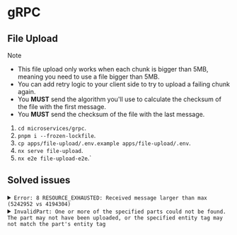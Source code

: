 # gRPC

## File Upload

> [!NOTE]
>
> - This file upload only works when each chunk is bigger than 5MB, meaning you need to use a file bigger than 5MB.
> - You can add retry logic to your client side to try to upload a failing chunk again.
> - You **MUST** send the algorithm you'll use to calculate the checksum of the file with the first message.
> - You **MUST** send the checksum of the file with the last message.

1. `cd microservices/grpc`.
2. `pnpm i --frozen-lockfile`.
3. `cp apps/file-upload/.env.example apps/file-upload/.env`.
4. `nx serve file-upload`.
5. `nx e2e file-upload-e2e`.`

## Solved issues

<details>
<summary><code>Error: 8 RESOURCE_EXHAUSTED: Received message larger than max (5242952 vs 4194304)</code></summary>

```bash
Error: 8 RESOURCE_EXHAUSTED: Received message larger than max (5242952 vs 4194304)
    at callErrorFromStatus (/home/kasir/projects/nestjs-materials/microservices/grpc/node_modules/.pnpm/@grpc+grpc-js@1.12.5/node_modules/@grpc/grpc-js/src/call.ts:82:17)
    at Object.onReceiveStatus (/home/kasir/projects/nestjs-materials/microservices/grpc/node_modules/.pnpm/@grpc+grpc-js@1.12.5/node_modules/@grpc/grpc-js/src/client.ts:706:51)
    at Object.onReceiveStatus (/home/kasir/projects/nestjs-materials/microservices/grpc/node_modules/.pnpm/@grpc+grpc-js@1.12.5/node_modules/@grpc/grpc-js/src/client-interceptors.ts:419:48)
    at /home/kasir/projects/nestjs-materials/microservices/grpc/node_modules/.pnpm/@grpc+grpc-js@1.12.5/node_modules/@grpc/grpc-js/src/resolving-call.ts:163:24
    at processTicksAndRejections (node:internal/process/task_queues:85:11)
for call at
    at ServiceClientImpl.makeBidiStreamRequest (/home/kasir/projects/nestjs-materials/microservices/grpc/node_modules/.pnpm/@grpc+grpc-js@1.12.5/node_modules/@grpc/grpc-js/src/client.ts:690:42)
    at ServiceClientImpl.<anonymous> (/home/kasir/projects/nestjs-materials/microservices/grpc/node_modules/.pnpm/@grpc+grpc-js@1.12.5/node_modules/@grpc/grpc-js/src/make-client.ts:189:15)
    at /home/kasir/projects/nestjs-materials/microservices/grpc/apps/file-upload-e2e/src/file-upload/file-upload.spec.ts:122:32
    at Generator.next (<anonymous>)
    at /home/kasir/projects/nestjs-materials/microservices/grpc/node_modules/.pnpm/tslib@2.8.1/node_modules/tslib/tslib.js:170:75
    at new Promise (<anonymous>)
    at Object.__awaiter (/home/kasir/projects/nestjs-materials/microservices/grpc/node_modules/.pnpm/tslib@2.8.1/node_modules/tslib/tslib.js:166:16)
    at Object.<anonymous> (/home/kasir/projects/nestjs-materials/microservices/grpc/apps/file-upload-e2e/src/file-upload/file-upload.spec.ts:119:48)
    at Promise.then.completed (/home/kasir/projects/nestjs-materials/microservices/grpc/node_modules/.pnpm/jest-circus@29.7.0_babel-plugin-macros@3.1.0/node_modules/jest-circus/build/utils.js:298:28)
    at new Promise (<anonymous>)
    at callAsyncCircusFn (/home/kasir/projects/nestjs-materials/microservices/grpc/node_modules/.pnpm/jest-circus@29.7.0_babel-plugin-macros@3.1.0/node_modules/jest-circus/build/utils.js:231:10)
    at _callCircusTest (/home/kasir/projects/nestjs-materials/microservices/grpc/node_modules/.pnpm/jest-circus@29.7.0_babel-plugin-macros@3.1.0/node_modules/jest-circus/build/run.js:316:40)
    at async _runTest (/home/kasir/projects/nestjs-materials/microservices/grpc/node_modules/.pnpm/jest-circus@29.7.0_babel-plugin-macros@3.1.0/node_modules/jest-circus/build/run.js:252:3)
    at async _runTestsForDescribeBlock (/home/kasir/projects/nestjs-materials/microservices/grpc/node_modules/.pnpm/jest-circus@29.7.0_babel-plugin-macros@3.1.0/node_modules/jest-circus/build/run.js:126:9)
    at async _runTestsForDescribeBlock (/home/kasir/projects/nestjs-materials/microservices/grpc/node_modules/.pnpm/jest-circus@29.7.0_babel-plugin-macros@3.1.0/node_modules/jest-circus/build/run.js:121:9)
    at async run (/home/kasir/projects/nestjs-materials/microservices/grpc/node_modules/.pnpm/jest-circus@29.7.0_babel-plugin-macros@3.1.0/node_modules/jest-circus/build/run.js:71:3)
    at async runAndTransformResultsToJestFormat (/home/kasir/projects/nestjs-materials/microservices/grpc/node_modules/.pnpm/jest-circus@29.7.0_babel-plugin-macros@3.1.0/node_modules/jest-circus/build/legacy-code-todo-rewrite/jestAdapterInit.js:122:21)
    at async jestAdapter (/home/kasir/projects/nestjs-materials/microservices/grpc/node_modules/.pnpm/jest-circus@29.7.0_babel-plugin-macros@3.1.0/node_modules/jest-circus/build/legacy-code-todo-rewrite/jestAdapter.js:79:19)
    at async runTestInternal (/home/kasir/projects/nestjs-materials/microservices/grpc/node_modules/.pnpm/jest-runner@29.7.0/node_modules/jest-runner/build/runTest.js:367:16)
    at async runTest (/home/kasir/projects/nestjs-materials/microservices/grpc/node_modules/.pnpm/jest-runner@29.7.0/node_modules/jest-runner/build/runTest.js:444:34) {
  code: 8,
  details: 'Received message larger than max (5242952 vs 4194304)',
  metadata: Metadata {
    internalRepr: Map(2) { 'content-type' => [Array], 'date' => [Array] },
    options: {}
  }
}
```

Solution: [https://stackoverflow.com/a/79426630/8784518](https://stackoverflow.com/a/79426630/8784518).

</details>

<details>
<summary><code>InvalidPart: One or more of the specified parts could not be found.  The part may not have been uploaded, or the specified entity tag may not match the part's entity tag</code></summary>

I event opened this issue for the [`@aws-sdk/client-s3`](https://github.com/aws/aws-sdk-js-v3/issues/6900) :sweat_smile:.

So this issue was cause because I was not adding the returned checksum from the `UploadPartCommand` to the `this.parts` array [here](https://github.com/kasir-barati/nestjs-materials/blob/8a17566e02988c349627addee4c71035acf64a12/microservices/grpc/apps/file-upload/src/app/services/file.service.ts#L62-L70). And when I added it it was working again.

</details>
